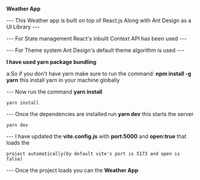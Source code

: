 **Weather App**

--- This Weather app is built on top of React.js Along with Ant Design as a UI Library ---

--- For State management React's inbuilt Context API has been used ---

--- For Theme system Ant Design's default theme algorithm is used ---

**I have used yarn package bundling**

a:So if you don't have yarn make sure to run the command:
**npm install -g yarn**
this install yarn in your machine globally

--- Now run the command **yarn install**

    yarn install

--- Once the dependencies are installed run **yarn dev** this starts the server

    yarn dev

--- I have updated the **vite.config.js** with **port:5000** and **open:true** that loads the

    project automatically(by default vite's port is 5173 and open is false)

--- Once the project loads you can the **Weather App**
